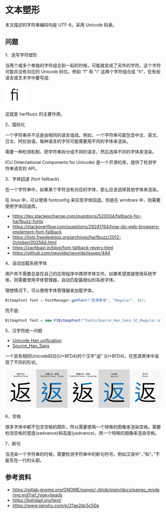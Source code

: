 # 文本塑形

本文描述的字符串编码均是 UTF-8，采用 Unicode 码表。

## 问题

1、连写字符塑形

当两个或多个单独的字符组合到一起的时候，可能就变成了另外的字符。这个字符可能并没有对应的 Unicode 码位。例如 "f" 和 "i" 这两个字符组合成 "fi"，在有些语言或艺术字中要写成:

![fi](images/fi.png)

这就是 harfbuzz 的主要作用。

2、国际化

一个字符串并不总是由相同的语言组成。例如，一个字符串可能包含中文、英文、日文、阿拉伯语。每种语言的字符可能需要用不同的字体来渲染。

需要一种检测机制，把字符串拆分成不同的语言，然后选择不同的字体来渲染。

ICU (International Components for Unicode) 是一个开源的库，提供了检测字符串语言的 API。

3、字体回退 (font fallback)

在一个字符串中，如果某个字符没有对应的字体，那么应该选择其他字体来渲染。

在 linux 中，可以使用 fontconfig 来实现字体回退。但是在 windows 中，则需要使用字体回退库。

* https://tex.stackexchange.com/questions/520034/fallback-for-harfbuzz-fonts
* https://stackoverflow.com/questions/29241764/how-do-web-browsers-implement-font-fallback
* https://lists.freedesktop.org/archives/harfbuzz/2012-October/002564.html
* https://zachbayl.in/blog/font-fallback-revery.html
* https://github.com/neovide/neovide/issues/444

4、自动加载系统字体

用户并不需要总是在自己的应用程序中携带字体文件。如果希望直接使用系统字体，则需要使用字体管理器，自动匹配最相似的系统字体。

理想情况下，可以使用字体管理器来加载字体。

```java
BitmapFont font = FontManager.getFont("思源黑体", "Regular", 16);
```

而不是:

```java
BitmapFont font = new FtBitmapFont("fonts/Source_Han_Sans_SC_Regular.otf", 16);
```

5、汉字符统一问题

* [Unicode Han unification](https://en.wikipedia.org/wiki/Han_unification)
* [Source_Han_Sans](https://en.wikipedia.org/wiki/Source_Han_Sans)

一个具有相同Unicode码位(U+8FD4)的个汉字"返" (U+8FD4)，在思源黑体中呈现了不同的形状。

![Source_Han_Sans_Version_Difference](images/Source_Han_Sans_Version_Difference.svg)

6、空格

很多字体中都不包含空格的图形，所以需要使用一个特殊的图像来渲染空格。需要检测空格的宽度(xadvance)和高度(yadvance)，用一个特殊的图像来渲染空格。

7、断句

当渲染一个字符串的时候，需要检测字符串中的断句符号。例如汉语中“，”和“。”不能写在一行的头部。

## 参考资料

* https://gitlab.gnome.org/GNOME/pango/-/blob/main/docs/pango_rendering.md?ref_type=heads
* https://behdad.org/text/
* https://www.jianshu.com/p/21ae2dc5c50a